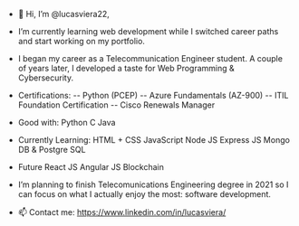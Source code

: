 - 👋 Hi, I’m @lucasviera22,

- I’m currently learning web development while I switched career paths and start working on my portfolio.

- I began my career as a Telecommunication Engineer student. A couple of years later, I developed a taste for Web Programming & Cybersecurity.

- Certifications: 
    -- Python (PCEP)
    -- Azure Fundamentals (AZ-900)
    -- ITIL Foundation Certification
    -- Cisco Renewals Manager
    
- Good with:
    Python
    C
    Java

- Currently Learning:
    HTML + CSS
    JavaScript
    Node JS
    Express JS
    Mongo DB & Postgre SQL

- Future
    React JS
    Angular JS
    Blockchain

- I’m planning to finish Telecomunications Engineering degree in 2021 so I can focus on what I actually enjoy the most: software development. 

- 📫 Contact me: https://www.linkedin.com/in/lucasviera/
